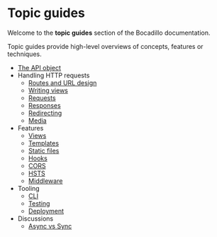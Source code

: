 # Topic guides

Welcome to the **topic guides** section of the Bocadillo documentation.

Topic guides provide high-level overviews of concepts, features or techniques.

- [The API object](api.md)
- Handling HTTP requests
    - [Routes and URL design](request-handling/routes-url-design.md)
    - [Writing views](request-handling/writing-views.md)
    - [Requests](request-handling/requests.md)
    - [Responses](request-handling/responses.md)
    - [Redirecting](request-handling/redirecting.md)
    - [Media](request-handling/media.md)
- Features
    - [Views](features/views.md)
    - [Templates](features/templates.md)
    - [Static files](features/static-files.md)
    - [Hooks](features/hooks.md)
    - [CORS](features/cors.md)
    - [HSTS](features/hsts.md)
    - [Middleware](features/middleware.md)
- Tooling
    - [CLI](tooling/cli.md)
    - [Testing](tooling/testing.md)
    - [Deployment](tooling/deployment.md)
- Discussions
    - [Async vs Sync](discussions/async-vs-sync.md)

